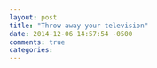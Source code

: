 ```yaml
---
layout: post
title: "Throw away your television"
date: 2014-12-06 14:57:54 -0500
comments: true
categories: 
---
```

